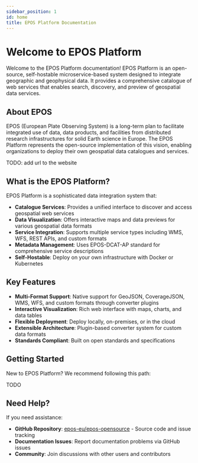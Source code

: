 ```yaml
---
sidebar_position: 1
id: home
title: EPOS Platform Documentation
---
```


# Welcome to EPOS Platform

Welcome to the EPOS Platform documentation! EPOS Platform is an open-source, self-hostable microservice-based system designed to integrate geographic and geophysical data. It provides a comprehensive catalogue of web services that enables search, discovery, and preview of geospatial data services.

## About EPOS

EPOS (European Plate Observing System) is a long-term plan to facilitate integrated use of data, data products, and facilities from distributed research infrastructures for solid Earth science in Europe. The EPOS Platform represents the open-source implementation of this vision, enabling organizations to deploy their own geospatial data catalogues and services.

TODO: add url to the website

## What is the EPOS Platform?

EPOS Platform is a sophisticated data integration system that:

- **Catalogue Services**: Provides a unified interface to discover and access geospatial web services
- **Data Visualization**: Offers interactive maps and data previews for various geospatial data formats
- **Service Integration**: Supports multiple service types including WMS, WFS, REST APIs, and custom formats
- **Metadata Management**: Uses EPOS-DCAT-AP standard for comprehensive service descriptions
- **Self-Hostable**: Deploy on your own infrastructure with Docker or Kubernetes

## Key Features

- **Multi-Format Support**: Native support for GeoJSON, CoverageJSON, WMS, WFS, and custom formats through converter plugins
- **Interactive Visualization**: Rich web interface with maps, charts, and data tables
- **Flexible Deployment**: Deploy locally, on-premises, or in the cloud
- **Extensible Architecture**: Plugin-based converter system for custom data formats
- **Standards Compliant**: Built on open standards and specifications

## Getting Started

New to EPOS Platform? We recommend following this path:

TODO

## Need Help?

If you need assistance:

- **GitHub Repository**: [epos-eu/epos-opensource](https://github.com/epos-eu/epos-opensource) - Source code and issue tracking
- **Documentation Issues**: Report documentation problems via GitHub issues
- **Community**: Join discussions with other users and contributors
